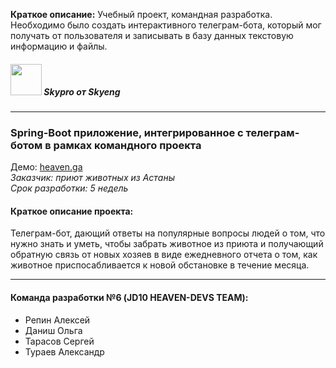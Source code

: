 **Краткое описание:** Учебный проект, командная разработка. Необходимо было создать интерактивного телеграм-бота, который мог получать от пользователя и записывать в базу данных текстовую информацию и файлы.

##### <img src="http://jd01.edu.repin.ga/school/student/2/avatar/preview" width="50" height="50"/> Skypro от Skyeng
***


###  Spring-Boot приложение, интегрированное с телеграм-ботом в рамках командного проекта
Демо: [heaven.ga](http://heaven.ga)  
_Заказчик: приют животных из Астаны_  
_Срок разработки: 5 недель_

#### Краткое описание проекта:  

Телеграм-бот, дающий ответы на популярные вопросы людей о том, что нужно знать и уметь, чтобы забрать животное из приюта и получающий обратную связь от новых хозяев в виде ежедневного отчета о том, как животное приспосабливается к новой обстановке в течение месяца.
***

#### Команда разработки №6 (JD10 HEAVEN-DEVS TEAM):
- Репин Алексей
- Даниш Ольга
- Тарасов Сергей
- Тураев Александр
